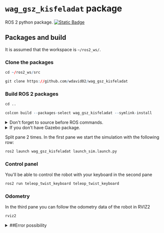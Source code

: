 # `wag_gsz_kisfeladat` package
ROS 2 python package.  [![Static Badge](https://img.shields.io/badge/ROS_2-Humble-34aec5)](https://docs.ros.org/en/humble/)

## Packages and build

It is assumed that the workspace is `~/ros2_ws/`.

### Clone the packages
``` r
cd ~/ros2_ws/src
```
``` r
git clone https://github.com/wdavid02/wag_gsz_kisfeladat
```

### Build ROS 2 packages
``` r
cd ..
```
``` r
colcon build --packages-select wag_gsz_kisfeladat --symlink-install
```

<details>
<summary> Don't forget to source before ROS commands.</summary>

``` bash
source ~/ros2_ws/install/setup.bash
```
</details>

<details>
<summary> If you don't have Gazebo package.</summary>

``` bash
sudo apt install ros_humble_gazebo_ros_pkgs
```
</details>

Split pane 2 times. In the first pane we start the simulation with the following row:
``` r
ros2 launch wag_gsz_kisfeladat launch_sim.launch.py

```
### Control panel
You'll be able to control the robot with your keyboard in the second pane
``` r
ros2 run teleop_twist_keyboard teleop_twist_keyboard

```
### Odometry
In the third pane you can follow the odometry data of the robot in RVIZ2
``` r
rviz2

```
<details>
<summary> ##Error possibility</summary>

``` bash
If you want to control the bot, the teleop pane must be active instead of Gazebo. Click there to activate it.
```
</details>
